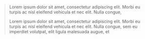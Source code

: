 > Lorem ipsum dolor sit amet, consectetur adipiscing elit. Morbi eu turpis ac nisl eleifend vehicula et nec elit. Nulla congue,
> 
> Lorem ipsum dolor sit amet, consectetur adipiscing elit. Morbi
> eu turpis ac nisl eleifend vehicula et nec elit. Nulla congue,
> sem eu imperdiet volutpat, elit ligula malesuada augue, et
